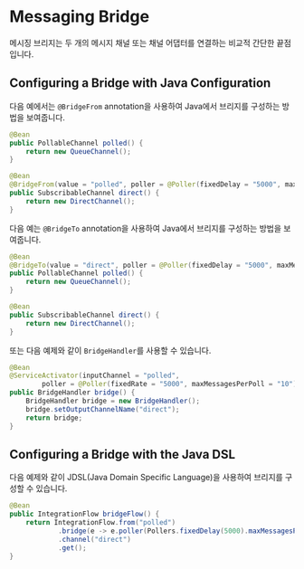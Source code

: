 # Messaging Bridge

메시징 브리지는 두 개의 메시지 채널 또는 채널 어댑터를 연결하는 비교적 간단한 끝점입니다.

## **Configuring a Bridge with Java Configuration**

다음 예에서는 `@BridgeFrom` annotation을 사용하여 Java에서 브리지를 구성하는 방법을 보여줍니다.

```java
@Bean
public PollableChannel polled() {
    return new QueueChannel();
}

@Bean
@BridgeFrom(value = "polled", poller = @Poller(fixedDelay = "5000", maxMessagesPerPoll = "10"))
public SubscribableChannel direct() {
    return new DirectChannel();
}
```

다음 예는 `@BridgeTo` annotation을 사용하여 Java에서 브리지를 구성하는 방법을 보여줍니다.

```java
@Bean
@BridgeTo(value = "direct", poller = @Poller(fixedDelay = "5000", maxMessagesPerPoll = "10"))
public PollableChannel polled() {
    return new QueueChannel();
}

@Bean
public SubscribableChannel direct() {
    return new DirectChannel();
}
```

또는 다음 예제와 같이 `BridgeHandler`를 사용할 수 있습니다.

```java
@Bean
@ServiceActivator(inputChannel = "polled",
        poller = @Poller(fixedRate = "5000", maxMessagesPerPoll = "10"))
public BridgeHandler bridge() {
    BridgeHandler bridge = new BridgeHandler();
    bridge.setOutputChannelName("direct");
    return bridge;
}
```

## **Configuring a Bridge with the Java DSL**

다음 예제와 같이 JDSL(Java Domain Specific Language)을 사용하여 브리지를 구성할 수 있습니다.

```java
@Bean
public IntegrationFlow bridgeFlow() {
    return IntegrationFlow.from("polled")
            .bridge(e -> e.poller(Pollers.fixedDelay(5000).maxMessagesPerPoll(10)))
            .channel("direct")
            .get();
}
```
